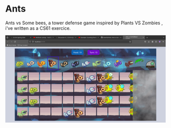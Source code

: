# Ants
Ants vs Some bees, a tower defense game inspired by Plants VS Zombies , i've written as a CS61 exercice.

![Cool image](/static/assets/ants_vs_some_bees.png)
